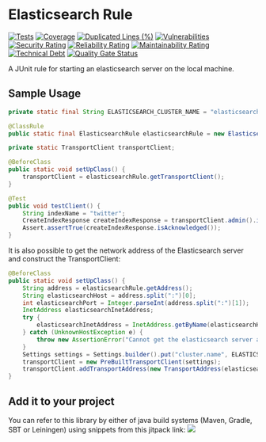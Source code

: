 # Elasticsearch Rule
[![Tests](https://github.com/sahabpardaz/elasticsearch-rule/actions/workflows/maven.yml/badge.svg?branch=master)](https://github.com/sahabpardaz/elasticsearch-rule/actions/workflows/maven.yml)
[![Coverage](https://sonarcloud.io/api/project_badges/measure?project=sahabpardaz_elasticsearch-rule&metric=coverage)](https://sonarcloud.io/dashboard?id=sahabpardaz_elasticsearch-rule)
[![Duplicated Lines (%)](https://sonarcloud.io/api/project_badges/measure?project=sahabpardaz_elasticsearch-rule&metric=duplicated_lines_density)](https://sonarcloud.io/dashboard?id=sahabpardaz_elasticsearch-rule)
[![Vulnerabilities](https://sonarcloud.io/api/project_badges/measure?project=sahabpardaz_elasticsearch-rule&metric=vulnerabilities)](https://sonarcloud.io/dashboard?id=sahabpardaz_elasticsearch-rule)
[![Security Rating](https://sonarcloud.io/api/project_badges/measure?project=sahabpardaz_elasticsearch-rule&metric=security_rating)](https://sonarcloud.io/dashboard?id=sahabpardaz_elasticsearch-rule)
[![Reliability Rating](https://sonarcloud.io/api/project_badges/measure?project=sahabpardaz_elasticsearch-rule&metric=reliability_rating)](https://sonarcloud.io/dashboard?id=sahabpardaz_elasticsearch-rule)
[![Maintainability Rating](https://sonarcloud.io/api/project_badges/measure?project=sahabpardaz_elasticsearch-rule&metric=sqale_rating)](https://sonarcloud.io/dashboard?id=sahabpardaz_elasticsearch-rule)
[![Technical Debt](https://sonarcloud.io/api/project_badges/measure?project=sahabpardaz_elasticsearch-rule&metric=sqale_index)](https://sonarcloud.io/dashboard?id=sahabpardaz_elasticsearch-rule)
[![Quality Gate Status](https://sonarcloud.io/api/project_badges/measure?project=sahabpardaz_elasticsearch-rule&metric=alert_status)](https://sonarcloud.io/dashboard?id=sahabpardaz_elasticsearch-rule)

A JUnit rule for starting an elasticsearch server on the local machine.

## Sample Usage

```java
private static final String ELASTICSEARCH_CLUSTER_NAME = "elasticsearch";

@ClassRule
public static final ElasticsearchRule elasticsearchRule = new ElasticsearchRule(ELASTICSEARCH_CLUSTER_NAME);

private static TransportClient transportClient;

@BeforeClass
public static void setUpClass() {
    transportClient = elasticsearchRule.getTransportClient();
}

@Test
public void testClient() {
    String indexName = "twitter";
    CreateIndexResponse createIndexResponse = transportClient.admin().indices().prepareCreate(indexName).get();
    Assert.assertTrue(createIndexResponse.isAcknowledged());
}
```
It is also possible to get the network address of the Elasticsearch server and construct the TransportClient:
```java
@BeforeClass
public static void setUpClass() {
    String address = elasticsearchRule.getAddress();
    String elasticsearchHost = address.split(":")[0];
    int elasticsearchPort = Integer.parseInt(address.split(":")[1]);
    InetAddress elasticsearchInetAddress;
    try {
        elasticsearchInetAddress = InetAddress.getByName(elasticsearchHost);
    } catch (UnknownHostException e) {
        throw new AssertionError("Cannot get the elasticsearch server address " + elasticsearchHost + ".", e);
    }
    Settings settings = Settings.builder().put("cluster.name", ELASTICSEARCH_CLUSTER_NAME).build();
    transportClient = new PreBuiltTransportClient(settings);
    transportClient.addTransportAddress(new TransportAddress(elasticsearchInetAddress, elasticsearchPort));
}
```

## Add it to your project
You can refer to this library by either of java build systems (Maven, Gradle, SBT or Leiningen) using snippets from this jitpack link:
[![](https://jitpack.io/v/sahabpardaz/elasticsearch-rule.svg)](https://jitpack.io/#sahabpardaz/elasticsearch-rule)
